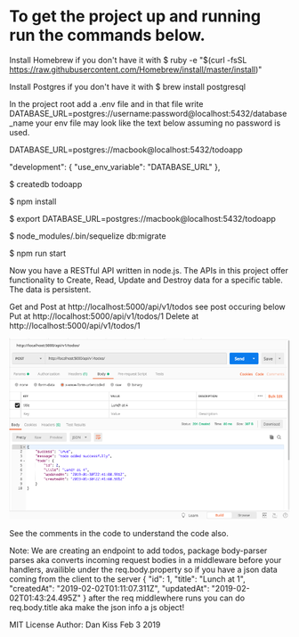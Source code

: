 # To get the project up and running run the commands below.

Install Homebrew if you don't have it with $ ruby -e "$(curl -fsSL https://raw.githubusercontent.com/Homebrew/install/master/install)"

Install Postgres if you don't have it with $ brew install postgresql

In the project root add a .env file and in that file write DATABASE_URL=postgres://username:password@localhost:5432/database_name your env file may look like the text below assuming no password is used.

DATABASE_URL=postgres://macbook@localhost:5432/todoapp

"development": {
    "use_env_variable": "DATABASE_URL"
},

$ createdb todoapp

$ npm install

$ export DATABASE_URL=postgres://macbook@localhost:5432/todoapp

$ node_modules/.bin/sequelize db:migrate

$ npm run start

Now you have a RESTful API written in node.js. The APIs in this project offer functionality to Create, Read, Update and Destroy data for a specific table. The data is persistent. 

Get and Post at http://localhost:5000/api/v1/todos see post occuring below
Put at http://localhost:5000/api/v1/todos/1
Delete at http://localhost:5000/api/v1/todos/1

![Post](/img/post.png?raw=true "post")

See the comments in the code to understand the code also.

Note: We are creating an endpoint to add todos, package body-parser parses aka converts incoming request bodies in a middleware before your handlers, availible under the req.body.property
so if you have a json data coming from the client to the server
{
	"id": 1,
    "title": "Lunch at 1",
    "createdAt": "2019-02-02T01:11:07.311Z",
    "updatedAt": "2019-02-02T01:43:24.495Z"
}
after the req middlewhere runs you can do req.body.title aka make the json info a js object! 

MIT License Author: Dan Kiss Feb 3 2019